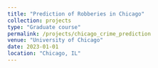 ```yaml
---
title: "Prediction of Robberies in Chicago"
collection: projects
type: "Graduate course"
permalink: /projects/chicago_crime_prediction
venue: "University of Chicago"
date: 2023-01-01
location: "Chicago, IL"
---
```


